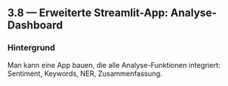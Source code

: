 ## 3.8 — Erweiterte Streamlit-App: Analyse-Dashboard

### Hintergrund

Man kann eine App bauen, die alle Analyse-Funktionen integriert: Sentiment, Keywords, NER, Zusammenfassung.
